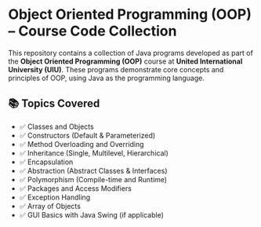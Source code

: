# Object Oriented Programming (OOP) – Course Code Collection

This repository contains a collection of Java programs developed as part of the **Object Oriented Programming (OOP)** course at **United International University (UIU)**. These programs demonstrate core concepts and principles of OOP, using Java as the programming language.

## 📚 Topics Covered

- ✅ Classes and Objects  
- ✅ Constructors (Default & Parameterized)  
- ✅ Method Overloading and Overriding  
- ✅ Inheritance (Single, Multilevel, Hierarchical)  
- ✅ Encapsulation  
- ✅ Abstraction (Abstract Classes & Interfaces)  
- ✅ Polymorphism (Compile-time and Runtime)  
- ✅ Packages and Access Modifiers  
- ✅ Exception Handling  
- ✅ Array of Objects  
- ✅ GUI Basics with Java Swing (if applicable)
